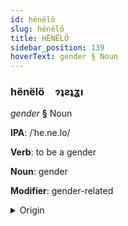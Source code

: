 ```yaml
---
id: hënëlö
slug: hënëlö
title: HËNËLÖ
sidebar_position: 139
hoverText: gender § Noun
---
```


### hënëlö&emsp;<span kind="abugida">ɂʇƨʇʓı</span>

*gender* **§** Noun

**IPA**: /ˈhe.ne.lo/

**Verb**: to be a gender

**Noun**: gender

**Modifier**: gender-related

<details>
    <summary>Origin</summary>
    Spanish género [ˈxe.ne.ɾo]<br/>
    <em>Romance Language Family</em>
</details>